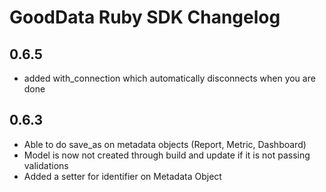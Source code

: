 # GoodData Ruby SDK Changelog

## 0.6.5
- added with_connection which automatically disconnects when you are done

## 0.6.3
- Able to do save_as on metadata objects (Report, Metric, Dashboard)
- Model is now not created through build and update if it is not passing validations
- Added a setter for identifier on Metadata Object
